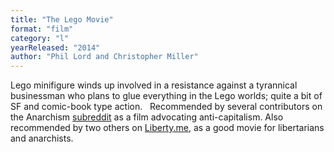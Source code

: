 ```yaml
---
title: "The Lego Movie"
format: "film"
category: "l"
yearReleased: "2014"
author: "Phil Lord and Christopher Miller"
---
```


Lego minifigure winds up involved in a resistance against  a tyrannical businessman who plans to glue everything in the Lego worlds; quite  a bit of SF and comic-book type action.
 
Recommended by several contributors on the Anarchism <a href="https://www.reddit.com/r/Anarchism/comments/2a2r93/can_we_compile_a_list_of_the_top_films_advocating/"> subreddit</a> as a film advocating anti-capitalism. Also recommended by two  others on <a href="https://liberty.me/discuss/t/good-movies-for-libertarians-and-anarchists/"> Liberty.me</a>, as a good movie for libertarians and anarchists.
 

